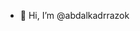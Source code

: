 - 👋 Hi, I’m @abdalkadrrazok

<!---
abdalkadrrazok200112/abdalkadrrazok200112 is a ✨ special ✨ repository because its `README.md` (this file) appears on your GitHub profile.
You can click the Preview link to take a look at your changes.
--->
